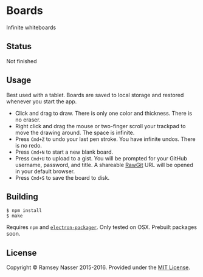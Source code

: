 # Boards

Infinite whiteboards

## Status

Not finished

## Usage

Best used with a tablet. Boards are saved to local storage and restored whenever you start the app.

* Click and drag to draw. There is only one color and thickness. There is no eraser.
* Right click and drag the mouse or two-finger scroll your trackpad to move the drawing around. The space is infinite.
* Press `Cmd+Z` to undo your last pen stroke. You have infinite undos. There is no redo.
* Press `Cmd+N` to start a new blank board.
* Press `Cmd+U` to upload to a gist. You will be prompted for your GitHub username, password, and title. A shareable [RawGit](https://rawgit.com/) URL will be opened in your default browser.
* Press `Cmd+S` to save the board to disk.

## Building

```
$ npm install
$ make
```

Requires `npm` and [`electron-packager`](https://github.com/electron-userland/electron-packager). Only tested on OSX. Prebuilt packages soon.

## License

Copyright © Ramsey Nasser 2015-2016. Provided under the [MIT License](http://opensource.org/licenses/MIT).
